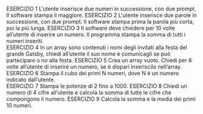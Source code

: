 ESERCIZIO 1
    L’utente inserisce due numeri in successione, con due prompt.
    Il software stampa il maggiore.
ESERCIZIO 2
    L'utente inserisce due parole in successione, con due prompt. Il software stampa prima la parola più corta, poi la più lunga.
ESERCIZIO 3
    Il software deve chiedere per 10 volte all’utente di inserire un numero.
    Il programma stampa la somma di tutti i numeri inseriti.    
ESERCIZIO 4
    In un array sono contenuti i nomi degli invitati alla festa del grande
    Gatsby, chiedi all’utente il suo nome e comunicagli se può partecipare o no alla festa.
ESERCIZIO 5
    Crea un array vuoto.
    Chiedi per 6 volte all’utente di inserire un numero, se è dispari inseriscilo nell’array.
ESERCIZIO 6
    Stampa il cubo dei primi N numeri, dove N è un numero indicato dall’utente.        
ESERCIZIO 7
    Stampa le potenze di 2 fino a 1000.
ESERCIZIO 8
    Chiedi un numero di 4 cifre all’utente
    e calcola la somma di tutte le cifre che compongono il numero.
ESERCIZIO 9
    Calcola la somma e la media dei primi 10 numeri.